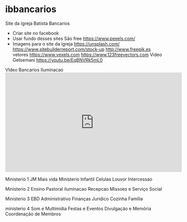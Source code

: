 # ibbancarios
Site da Igreja Batista Bancarios


   

  - Criar site no facebook
  - Usar fundo desses sites São free https://www.pexels.com/
  - Imagens para o site da igreja https://unsplash.com/ https://www.sitebuilderreport.com/stock-up
  http://www.freepik.es vetores https://www.vexels.com https://www.123freevectors.com
  Video Getsemani https://youtu.be/EqBNVRk5mL0
  

  VIdeo Bancarios Iluminacao <iframe width="560" height="315" src="https://www.youtube.com/embed/HYGZUNdNehw" frameborder="0" allow="accelerometer; autoplay; encrypted-media; gyroscope; picture-in-picture" allowfullscreen></iframe>

Ministerio 1
JM
Mais vida
Ministerio Infantil
Celulas
Louvor
Intercessao

Ministerio 2
Ensino
Pastoral
iluminacao
Recepcao
Missoes e Serviço Social

Ministerio 3
EBD
Administrativo
Finanças
Juridico
Cozinha
Familia

ministerio 4
Som e Multimidia
Festas e Eventos
Divulgação e Memória
Coordenação de Membros


